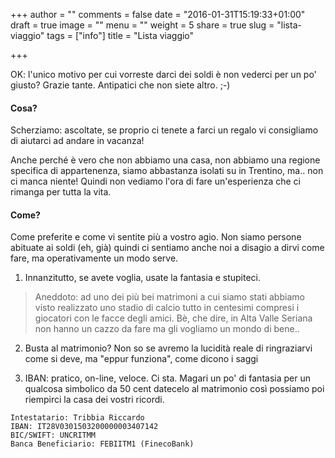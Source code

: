 +++
author = ""
comments = false
date = "2016-01-31T15:19:33+01:00"
draft = true
image = ""
menu = ""
weight = 5
share = true
slug = "lista-viaggio"
tags = ["info"]
title = "Lista viaggio"

+++

OK: l'unico motivo per cui vorreste darci dei soldi è non vederci per un po' giusto? 
Grazie tante. Antipatici che non siete altro. ;-) 

#### Cosa?

Scherziamo: ascoltate, se proprio ci tenete a farci un regalo vi consigliamo di aiutarci ad andare in vacanza! 

Anche perché è vero che non abbiamo una casa, non abbiamo una regione specifica di appartenenza, siamo abbastanza isolati su in Trentino, ma.. non ci manca niente! Quindi non vediamo l'ora di fare un'esperienza che ci rimanga per tutta la vita. 

#### Come?

Come preferite e come vi sentite più a vostro agio. Non siamo persone abituate ai soldi (eh, già) quindi ci sentiamo anche noi a disagio a dirvi come fare, ma operativamente un modo serve. 

1. Innanzitutto, se avete voglia, usate la fantasia e stupiteci.

> Aneddoto: ad uno dei più bei matrimoni a cui siamo stati abbiamo visto realizzato uno stadio di calcio tutto in centesimi compresi i giocatori con le facce degli amici. Bè, che dire, in Alta Valle Seriana non hanno un cazzo da fare ma gli vogliamo un mondo di bene.. 

2. Busta al matrimonio? Non so se avremo la lucidità reale di ringraziarvi come si deve, ma "eppur funziona", come dicono i saggi

3. IBAN: pratico, on-line, veloce. Ci sta. Magari un po' di fantasia per un qualcosa simbolico da 50 cent datecelo al matrimonio così possiamo poi riempirci la casa dei vostri ricordi. 

```
Intestatario: Tribbia Riccardo
IBAN: IT28V0301503200000003407142 
BIC/SWIFT: UNCRITMM 
Banca Beneficiario: FEBIITM1 (FinecoBank) 
```